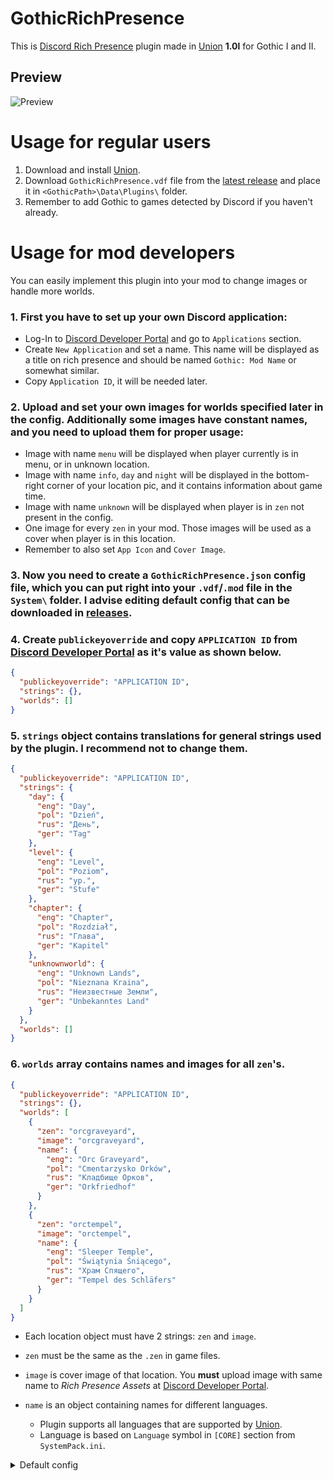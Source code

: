 # GothicRichPresence

This is [Discord Rich Presence](https://discord.com/rich-presence) plugin made in [Union](https://worldofplayers.ru/threads/40376/) **1.0l** for Gothic I and II.

## Preview

![Preview](https://i.imgur.com/1fBTsKt.gif)

# Usage for regular users

1. Download and install [Union](https://worldofplayers.ru/threads/40376/).
2. Download `GothicRichPresence.vdf` file from the [latest release](/releases) and place it in `<GothicPath>\Data\Plugins\` folder.
3. Remember to add Gothic to games detected by Discord if you haven't already.

# Usage for mod developers

You can easily implement this plugin into your mod to change images or handle more worlds.

### 1. First you have to set up your own Discord application:

- Log-In to [Discord Developer Portal](https://discord.com/developers/applications) and go to `Applications` section.
- Create `New Application` and set a name. This name will be displayed as a title on rich presence and should be named `Gothic: Mod Name` or somewhat similar.
- Copy `Application ID`, it will be needed later.

### 2. Upload and set your own images for worlds specified later in the config. Additionally some images have constant names, and you need to upload them for proper usage:

- Image with name `menu` will be displayed when player currently is in menu, or in unknown location.
- Image with name `info`, `day` and `night` will be displayed in the bottom-right corner of your location pic, and it contains information about game time.
- Image with name `unknown` will be displayed when player is in `zen` not present in the config.
- One image for every `zen` in your mod. Those images will be used as a cover when player is in this location.
- Remember to also set `App Icon` and `Cover Image`.

### 3. Now you need to create a `GothicRichPresence.json` config file, which you can put right into your `.vdf`/`.mod` file in the `System\` folder. I advise editing default config that can be downloaded in [releases](/releases).

### 4. Create `publickeyoverride` and copy `APPLICATION ID` from [Discord Developer Portal](https://discord.com/developers/applications) as it's value as shown below.

```json
{
  "publickeyoverride": "APPLICATION ID",
  "strings": {},
  "worlds": []
}
```

### 5. `strings` object contains translations for general strings used by the plugin. I recommend not to change them.

```json
{
  "publickeyoverride": "APPLICATION ID",
  "strings": {
    "day": {
      "eng": "Day",
      "pol": "Dzień",
      "rus": "День",
      "ger": "Tag"
    },
    "level": {
      "eng": "Level",
      "pol": "Poziom",
      "rus": "ур.",
      "ger": "Stufe"
    },
    "chapter": {
      "eng": "Chapter",
      "pol": "Rozdział",
      "rus": "Глава",
      "ger": "Kapitel"
    },
    "unknownworld": {
      "eng": "Unknown Lands",
      "pol": "Nieznana Kraina",
      "rus": "Неизвестные Земли",
      "ger": "Unbekanntes Land"
    }
  },
  "worlds": []
}
```

### 6. `worlds` array contains names and images for all `zen`'s.

```json
{
  "publickeyoverride": "APPLICATION ID",
  "strings": {},
  "worlds": [
    {
      "zen": "orcgraveyard",
      "image": "orcgraveyard",
      "name": {
        "eng": "Orc Graveyard",
        "pol": "Cmentarzysko Orków",
        "rus": "Кладбище Орков",
        "ger": "Orkfriedhof"
      }
    },
    {
      "zen": "orctempel",
      "image": "orctempel",
      "name": {
        "eng": "Sleeper Temple",
        "pol": "Świątynia Śniącego",
        "rus": "Храм Спящего",
        "ger": "Tempel des Schläfers"
      }
    }
  ]
}
```

- Each location object must have 2 strings: `zen` and `image`.
- `zen` must be the same as the `.zen` in game files.
- `image` is cover image of that location. You **must** upload image with same name to _Rich Presence Assets_ at [Discord Developer Portal](https://discord.com/developers/applications).
- `name` is an object containing names for different languages.

  - Plugin supports all languages that are supported by [Union](https://worldofplayers.ru/threads/40376/).
  - Language is based on `Language` symbol in `[CORE]` section from `SystemPack.ini`.

<details>
  <summary>Default config</summary>

```json
{
  "publickeyoverride": "",
  "strings": {
    "day": {
      "eng": "Day",
      "pol": "Dzień",
      "rus": "День",
      "ger": "Tag"
    },
    "level": {
      "eng": "Level",
      "pol": "Poziom",
      "rus": "ур.",
      "ger": "Stufe"
    },
    "chapter": {
      "eng": "Chapter",
      "pol": "Rozdział",
      "rus": "Глава",
      "ger": "Kapitel"
    },
    "unknownworld": {
      "eng": "Unknown Lands",
      "pol": "Nieznana Kraina",
      "rus": "Неизвестные Земли",
      "ger": "Unbekanntes Land"
    }
  },
  "worlds": [
    {
      "zen": "newworld",
      "image": "newworld",
      "name": {
        "eng": "Khorinis",
        "pol": "Khorinis",
        "rus": "Хоринис",
        "ger": "Neue Welt"
      }
    },
    {
      "zen": "oldworld",
      "image": "oldworld",
      "name": {
        "eng": "Valley of Mines",
        "pol": "Górnicza Dolina",
        "rus": "Долина Рудников",
        "ger": "Alte Welt"
      }
    },
    {
      "zen": "addonworld",
      "image": "addonworld",
      "name": {
        "eng": "Jharkendar",
        "pol": "Jarkendar",
        "rus": "Яркендар",
        "ger": "Jharkendar"
      }
    },
    {
      "zen": "dragonisland",
      "image": "dragonisland",
      "name": {
        "eng": "Irdorath",
        "pol": "Irdorath",
        "rus": "Ирдорат",
        "ger": "Irdorath"
      }
    },
    {
      "zen": "world",
      "image": "world",
      "name": {
        "eng": "Penal Colony",
        "pol": "Kolonia Karna",
        "rus": "Колония",
        "ger": "Strafkolonie"
      }
    },
    {
      "zen": "oldmine",
      "image": "oldmine",
      "name": {
        "eng": "Old Mine",
        "pol": "Stara Kopalnia",
        "rus": "Старая Шахта",
        "ger": "Alte Mine"
      }
    },
    {
      "zen": "freemine",
      "image": "freemine",
      "name": {
        "eng": "Free Mine",
        "pol": "Wolna Kopalnia",
        "rus": "Свободная Шахта",
        "ger": "Freie Mine"
      }
    },
    {
      "zen": "orcgraveyard",
      "image": "orcgraveyard",
      "name": {
        "eng": "Orc Graveyard",
        "pol": "Cmentarzysko Orków",
        "rus": "Кладбище Орков",
        "ger": "Orkfriedhof"
      }
    },
    {
      "zen": "orctempel",
      "image": "orctempel",
      "name": {
        "eng": "Sleeper Temple",
        "pol": "Świątynia Śniącego",
        "rus": "Храм Спящего",
        "ger": "Tempel des Schläfers"
      }
    }
  ]
}
```

</details>
